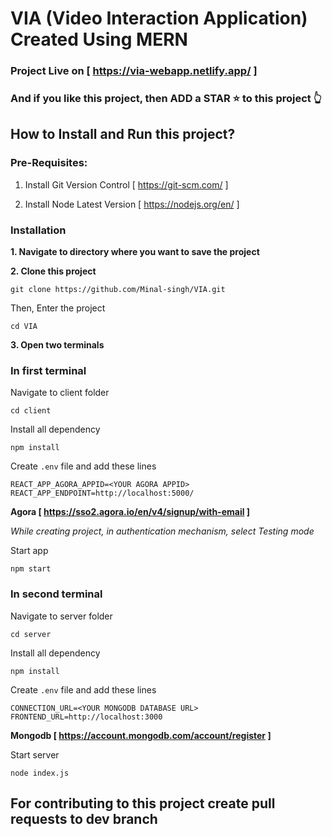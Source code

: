 # VIA (Video Interaction Application) Created Using MERN

### Project Live on [ https://via-webapp.netlify.app/ ]

### And if you like this project, then ADD a STAR ⭐️  to this project 👆

## How to Install and Run this project?

### Pre-Requisites:
1. Install Git Version Control
[ https://git-scm.com/ ]

2. Install Node Latest Version
[ https://nodejs.org/en/ ]

### Installation
**1. Navigate to directory where you want to save the project**

**2. Clone this project**
```
git clone https://github.com/Minal-singh/VIA.git
```

Then, Enter the project
```
cd VIA
```

**3. Open two terminals**
### In first terminal
Navigate to client folder
```
cd client
```
Install all dependency
```
npm install
```
Create ```.env``` file and add these lines
```
REACT_APP_AGORA_APPID=<YOUR AGORA APPID>
REACT_APP_ENDPOINT=http://localhost:5000/
```
**Agora [ https://sso2.agora.io/en/v4/signup/with-email ]**

*While creating project, in authentication mechanism, select Testing mode*

Start app
```
npm start
```

### In second terminal
Navigate to server folder
```
cd server
```
Install all dependency
```
npm install
```
Create ```.env``` file and add these lines
```
CONNECTION_URL=<YOUR MONGODB DATABASE URL>
FRONTEND_URL=http://localhost:3000
```
**Mongodb [ https://account.mongodb.com/account/register ]**

Start server
```
node index.js
```

## For contributing to this project create pull requests to dev branch
